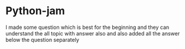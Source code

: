 # Python-jam
I made some question which is best for the beginning and they can understand the all topic with answer also and also added all the answer below the question separately 
